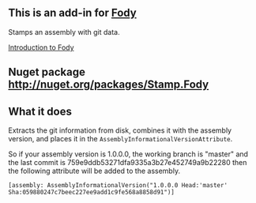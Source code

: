 ## This is an add-in for [Fody](https://github.com/Fody/Fody/) 

Stamps an assembly with git data.

[Introduction to Fody](http://github.com/Fody/Fody/wiki/SampleUsage)

## Nuget package http://nuget.org/packages/Stamp.Fody 

## What it does 

Extracts the git information from disk, combines it with the assembly version, and places it in the `AssemblyInformationalVersionAttribute`.

So if your assembly version is 1.0.0.0, the working branch is "master" and the last commit is 759e9ddb53271dfa9335a3b27e452749a9b22280 then the following attribute will be added to the assembly.

    [assembly: AssemblyInformationalVersion("1.0.0.0 Head:'master' Sha:059880247c7beec227ee9add1c9fe568a8858d91")]
